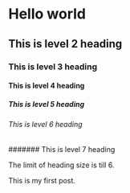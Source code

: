 # Hello world
## This is level 2 heading
### This is level 3 heading
#### This is level 4 heading
##### This is level 5 heading
###### This is level 6 heading
####### This is level 7 heading


The limit of heading size is till 6.

This is my first post.
